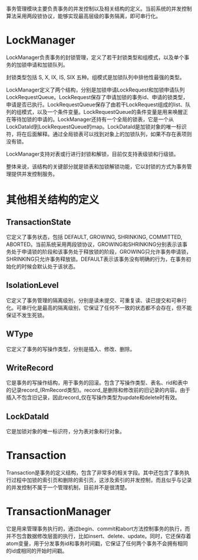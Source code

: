 事务管理模块主要负责事务的并发控制以及相关结构的定义。当前系统的并发控制算法采用两段锁协议，能够实现最高层级的事务隔离，即可串行化。

# LockManager
LockManager负责事务的封锁管理，定义了若干封锁类型和组模式，以及单个事务的加锁申请和加锁队列。

封锁类型包括 S, X, IX, IS, SIX 五种。组模式是加锁队列中排他性最强的类型。

LockManager定义了两个结构，分别是加锁申请LockRequest和加锁申请队列LockRequestQueue。LockRequest保存了申请加锁的事务id、申请的锁类型，申请是否已执行。LockRequestQueue保存了由若干LockRequest组成的list、队列的组模式，以及一个条件变量。LockRequestQueue的条件变量是用来唤醒正在等待加锁的申请的。LockManager还持有一个全局的锁表，它是一个从LockDataId到LockRequestQueue的map。LockDataId是加锁对象的唯一标识符，将在后面解释。通过全局锁表可以找到对象上的加锁队列，如果不存在表项则没有锁。

LockManager支持对表或行进行封锁和解锁，目前仅支持表级锁和行级锁。

整体来说，该结构的关键部分就是锁表和加锁解锁功能，它以封锁的方式为事务管理提供并发控制服务。

# 其他相关结构的定义
## TransactionState
它定义了事务状态，包括 DEFAULT, GROWING, SHRINKING, COMMITTED, ABORTED。当前系统采用两段锁协议，GROWING和SHRINKING分别表示该事务处于申请锁的阶段和该事务处于释放锁的阶段，GROWING只允许事务申请锁，SHRINKING只允许事务释放锁。DEFAULT表示该事务没有明确的行为，在事务初始化的时候会默认处于该状态。
## IsolationLevel
它定义了事务管理的隔离级别，分别是读未提交、可重复读、读已提交和可串行化。可串行化是最高的隔离级别，它保证了任何不一致的状态都不会存在，但不能保证不发生死锁。
## WType
它定义了事务的写操作类型，分别是插入、修改、删除。
## WriteRecord
它是事务的写操作结构，用于事务的回滚。包含了写操作类型、表名、rid和表中的记录record_(RmRecord类型)。record_是删除和修改前的旧记录的内容。由于插入不包含旧记录，因此record_仅在写操作类型为update和delete时有效。
## LockDataId
它是加锁对象的唯一标识符，分为表对象和行对象。

# Transaction
Transaction是事务的定义结构，包含了非常多的相关字段。其中还包含了事务执行过程中加锁的索引页和删除的索引页，这涉及索引的并发控制，而且似乎与记录的并发控制不属于一个管理机制，目前并不是很清楚。

# TransactionManager
它是用来管理事务执行的，通过begin、commit和abort方法控制事务的执行，而并不包含数据修改层面的执行，比如insert、delete、update。同时，它还保存着atom变量，用于分发事务id和事务时间戳，它保证了任何两个事务不会拥有相同的id或相同的开始时间戳。